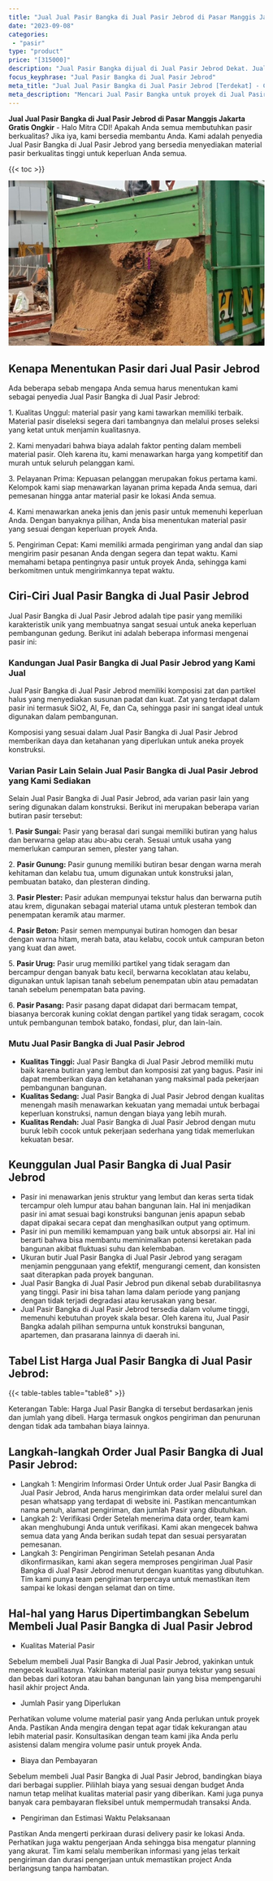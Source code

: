 ```yaml
---
title: "Jual Jual Pasir Bangka di Jual Pasir Jebrod di Pasar Manggis Jakarta Gratis Ongkir"
date: "2023-09-08"
categories:
 - "pasir"
type: "product"
price: "[315000]"
description: "Jual Pasir Bangka dijual di Jual Pasir Jebrod Dekat. Jual Pasir Bangka ini sering dipakai dalam proyek konstruksi sebagai bahan campuran yang terpilih dan bersih. Kontak kami untuk mendapatkan informasi lebih lanjut."
focus_keyphrase: "Jual Pasir Bangka di Jual Pasir Jebrod"
meta_title: "Jual Jual Pasir Bangka di Jual Pasir Jebrod [Terdekat] - CDI"
meta_description: "Mencari Jual Pasir Bangka untuk proyek di Jual Pasir Jebrod? Kami menawarkan Jual Pasir Bangka berkualitas untuk material adukan. Raih penawaran terbaik sekarang."
---
```


**Jual Jual Pasir Bangka di Jual Pasir Jebrod di Pasar Manggis Jakarta Gratis Ongkir** - Halo Mitra CDI! Apakah Anda semua membutuhkan pasir berkualitas? Jika iya, kami bersedia membantu Anda. Kami adalah penyedia Jual Pasir Bangka di Jual Pasir Jebrod yang bersedia menyediakan material pasir berkualitas tinggi untuk keperluan Anda semua.

{{< toc >}}

![Jual Jual Pasir Bangka di Jual Pasir Jebrod di Pasar Manggis Jakarta Gratis Ongkir](/images/pasir/pasir-bangunan-34.jpg)

## Kenapa Menentukan Pasir dari Jual Pasir Jebrod

Ada beberapa sebab mengapa Anda semua harus menentukan kami sebagai penyedia Jual Pasir Bangka di Jual Pasir Jebrod:

1\.  Kualitas Unggul: material pasir yang kami tawarkan memiliki terbaik. Material pasir diseleksi segera dari tambangnya dan melalui proses seleksi yang ketat untuk menjamin kualitasnya.

2\.  Kami menyadari bahwa biaya adalah faktor penting dalam membeli material pasir. Oleh karena itu, kami menawarkan harga yang kompetitif dan murah untuk seluruh pelanggan kami.

3\.  Pelayanan Prima: Kepuasan pelanggan merupakan fokus pertama kami. Kelompok kami siap menawarkan layanan prima kepada Anda semua, dari pemesanan hingga antar material pasir ke lokasi Anda semua.

4\.  Kami menawarkan aneka jenis dan jenis pasir untuk memenuhi keperluan Anda. Dengan banyaknya pilihan, Anda bisa menentukan material pasir yang sesuai dengan keperluan proyek Anda.

5\.  Pengiriman Cepat: Kami memiliki armada pengiriman yang andal dan siap mengirim pasir pesanan Anda dengan segera dan tepat waktu. Kami memahami betapa pentingnya pasir untuk proyek Anda, sehingga kami berkomitmen untuk mengirimkannya tepat waktu.

## Ciri-Ciri Jual Pasir Bangka di Jual Pasir Jebrod

Jual Pasir Bangka di Jual Pasir Jebrod adalah tipe pasir yang memiliki karakteristik unik yang membuatnya sangat sesuai untuk aneka keperluan pembangunan gedung. Berikut ini adalah beberapa informasi mengenai pasir ini:

### Kandungan Jual Pasir Bangka di Jual Pasir Jebrod yang Kami Jual

Jual Pasir Bangka di Jual Pasir Jebrod memiliki komposisi zat dan partikel halus yang menyediakan susunan padat dan kuat. Zat yang terdapat dalam pasir ini termasuk SiO2, Al, Fe, dan Ca, sehingga pasir ini sangat ideal untuk digunakan dalam pembangunan.

Komposisi yang sesuai dalam Jual Pasir Bangka di Jual Pasir Jebrod memberikan daya dan ketahanan yang diperlukan untuk aneka proyek konstruksi.

### Varian Pasir Lain Selain Jual Pasir Bangka di Jual Pasir Jebrod yang Kami Sediakan

Selain Jual Pasir Bangka di Jual Pasir Jebrod, ada varian pasir lain yang sering digunakan dalam konstruksi. Berikut ini merupakan beberapa varian butiran pasir tersebut:

1\.  **Pasir Sungai:** Pasir yang berasal dari sungai memiliki butiran yang halus dan berwarna gelap atau abu-abu cerah. Sesuai untuk usaha yang memerlukan campuran semen, plester yang tahan.

2\.  **Pasir Gunung:** Pasir gunung memiliki butiran besar dengan warna merah kehitaman dan kelabu tua, umum digunakan untuk konstruksi jalan, pembuatan batako, dan plesteran dinding.

3\.  **Pasir Plester:** Pasir adukan mempunyai tekstur halus dan berwarna putih atau krem, digunakan sebagai material utama untuk plesteran tembok dan penempatan keramik atau marmer.

4\.  **Pasir Beton:** Pasir semen mempunyai butiran homogen dan besar dengan warna hitam, merah bata, atau kelabu, cocok untuk campuran beton yang kuat dan awet.

5\.  **Pasir Urug:** Pasir urug memiliki partikel yang tidak seragam dan bercampur dengan banyak batu kecil, berwarna kecoklatan atau kelabu, digunakan untuk lapisan tanah sebelum penempatan ubin atau pemadatan tanah sebelum penempatan bata paving.

6\.  **Pasir Pasang:** Pasir pasang dapat didapat dari bermacam tempat, biasanya bercorak kuning coklat dengan partikel yang tidak seragam, cocok untuk pembangunan tembok batako, fondasi, plur, dan lain-lain.

### Mutu Jual Pasir Bangka di Jual Pasir Jebrod

*   **Kualitas Tinggi:** Jual Pasir Bangka di Jual Pasir Jebrod memiliki mutu baik karena butiran yang lembut dan komposisi zat yang bagus. Pasir ini dapat memberikan daya dan ketahanan yang maksimal pada pekerjaan pembangunan bangunan.
*   **Kualitas Sedang:** Jual Pasir Bangka di Jual Pasir Jebrod dengan kualitas menengah masih menawarkan kekuatan yang memadai untuk berbagai keperluan konstruksi, namun dengan biaya yang lebih murah.
*   **Kualitas Rendah:** Jual Pasir Bangka di Jual Pasir Jebrod dengan mutu buruk lebih cocok untuk pekerjaan sederhana yang tidak memerlukan kekuatan besar.

## Keunggulan Jual Pasir Bangka di Jual Pasir Jebrod

*   Pasir ini menawarkan jenis struktur yang lembut dan keras serta tidak tercampur oleh lumpur atau bahan bangunan lain. Hal ini menjadikan pasir ini amat sesuai bagi konstruksi bangunan jenis apapun sebab dapat dipakai secara cepat dan menghasilkan output yang optimum.
*   Pasir ini pun memiliki kemampuan yang baik untuk absorpsi air. Hal ini berarti bahwa bisa membantu meminimalkan potensi keretakan pada bangunan akibat fluktuasi suhu dan kelembaban.
*   Ukuran butir Jual Pasir Bangka di Jual Pasir Jebrod yang seragam menjamin penggunaan yang efektif, mengurangi cement, dan konsisten saat diterapkan pada proyek bangunan.
*   Jual Pasir Bangka di Jual Pasir Jebrod pun dikenal sebab durabilitasnya yang tinggi. Pasir ini bisa tahan lama dalam periode yang panjang dengan tidak terjadi degradasi atau kerusakan yang besar.
*   Jual Pasir Bangka di Jual Pasir Jebrod tersedia dalam volume tinggi, memenuhi kebutuhan proyek skala besar. Oleh karena itu, Jual Pasir Bangka adalah pilihan sempurna untuk konstruksi bangunan, apartemen, dan prasarana lainnya di daerah ini.

## Tabel List Harga Jual Pasir Bangka di Jual Pasir Jebrod:

{{< table-tables table="table8" >}}

Keterangan Table: Harga Jual Pasir Bangka di tersebut berdasarkan jenis dan jumlah yang dibeli. Harga termasuk ongkos pengiriman dan penurunan dengan tidak ada tambahan biaya lainnya.

## Langkah-langkah Order Jual Pasir Bangka di Jual Pasir Jebrod:

*   Langkah 1: Mengirim Informasi Order
Untuk order Jual Pasir Bangka di Jual Pasir Jebrod, Anda harus mengirimkan data order melalui surel dan pesan whatsapp yang terdapat di website ini. Pastikan mencantumkan nama penuh, alamat pengiriman, dan jumlah Pasir yang dibutuhkan.
*   Langkah 2: Verifikasi Order
Setelah menerima data order, team kami akan menghubungi Anda untuk verifikasi. Kami akan mengecek bahwa semua data yang Anda berikan sudah tepat dan sesuai persyaratan pemesanan.
*   Langkah 3: Pengiriman Pengiriman
Setelah pesanan Anda dikonfirmasikan, kami akan segera memproses pengiriman Jual Pasir Bangka di Jual Pasir Jebrod menurut dengan kuantitas yang dibutuhkan. Tim kami punya team pengiriman terpercaya untuk memastikan item sampai ke lokasi dengan selamat dan on time.

## Hal-hal yang Harus Dipertimbangkan Sebelum Membeli Jual Pasir Bangka di Jual Pasir Jebrod

*   Kualitas Material Pasir

Sebelum membeli Jual Pasir Bangka di Jual Pasir Jebrod, yakinkan untuk mengecek kualitasnya. Yakinkan material pasir punya tekstur yang sesuai dan bebas dari kotoran atau bahan bangunan lain yang bisa mempengaruhi hasil akhir project Anda.
*   Jumlah Pasir yang Diperlukan

Perhatikan volume volume material pasir yang Anda perlukan untuk proyek Anda. Pastikan Anda mengira dengan tepat agar tidak kekurangan atau lebih material pasir. Konsultasikan dengan team kami jika Anda perlu asistensi dalam mengira volume pasir untuk proyek Anda.
*   Biaya dan Pembayaran

Sebelum membeli Jual Pasir Bangka di Jual Pasir Jebrod, bandingkan biaya dari berbagai supplier. Pilihlah biaya yang sesuai dengan budget Anda namun tetap melihat kualitas material pasir yang diberikan. Kami juga punya banyak cara pembayaran fleksibel untuk mempermudah transaksi Anda.
*   Pengiriman dan Estimasi Waktu Pelaksanaan

Pastikan Anda mengerti perkiraan durasi delivery pasir ke lokasi Anda. Perhatikan juga waktu pengerjaan Anda sehingga bisa mengatur planning yang akurat. Tim kami selalu memberikan informasi yang jelas terkait pengiriman dan durasi pengerjaan untuk memastikan project Anda berlangsung tanpa hambatan.